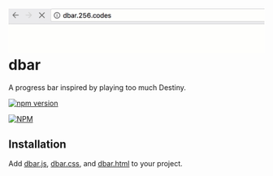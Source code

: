 ![](example.gif)
dbar
====

A progress bar inspired by playing too much Destiny.

[![npm version](https://badge.fury.io/js/dbar.svg)](https://badge.fury.io/js/dbar)


[![NPM](https://nodei.co/npm/dbar.png)](https://nodei.co/npm/dbar/)

Installation
------------

Add [dbar.js](src/dbar.js), [dbar.css](src/dbar.css), and [dbar.html](src/dbar.html) to your project.

